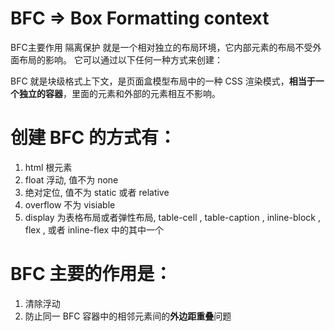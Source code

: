 # BFC => Box Formatting context

BFC主要作用 隔离保护 就是一个相对独立的布局环境，它内部元素的布局不受外面布局的影响。
它可以通过以下任何一种方式来创建： 

BFC 就是块级格式上下文，是页面盒模型布局中的一种 CSS 渲染模式，**相当于一个独立的容器**，里面的元素和外部的元素相互不影响。

# 创建 BFC 的方式有：
1. html 根元素
2. float 浮动, 值不为 none
3. 绝对定位, 值不为 static 或者 relative
4. overflow 不为 visiable
5. display 为表格布局或者弹性布局, table-cell , table-caption , inline-block , flex , 或者 inline-flex 中的其中一个


# BFC 主要的作用是：
1. 清除浮动
2. 防止同一 BFC 容器中的相邻元素间的**外边距重叠**问题